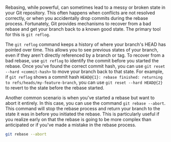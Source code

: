 Rebasing, while powerful, can sometimes lead to a messy or broken state in your Git repository. This often happens when conflicts are not resolved correctly, or when you accidentally drop commits during the rebase process. Fortunately, Git provides mechanisms to recover from a bad rebase and get your branch back to a known good state. The primary tool for this is `git reflog`.

The `git reflog` command keeps a history of where your branch's HEAD has pointed over time. This allows you to see previous states of your branch, even if they aren't directly referenced by a branch or tag. To recover from a bad rebase, use `git reflog` to identify the commit before you started the rebase. Once you've found the correct commit hash, you can use `git reset --hard <commit-hash>` to move your branch back to that state. For example, if `git reflog` shows a commit hash `HEAD@{1}: rebase finished: returning to refs/heads/my-feature-branch`, you can use `git reset --hard HEAD@{2}` to revert to the state before the rebase started.

Another common scenario is when you've started a rebase but want to abort it entirely. In this case, you can use the command `git rebase --abort`. This command will stop the rebase process and return your branch to the state it was in before you initiated the rebase. This is particularly useful if you realize early on that the rebase is going to be more complex than anticipated or if you've made a mistake in the rebase process.

```bash
git rebase --abort
```
